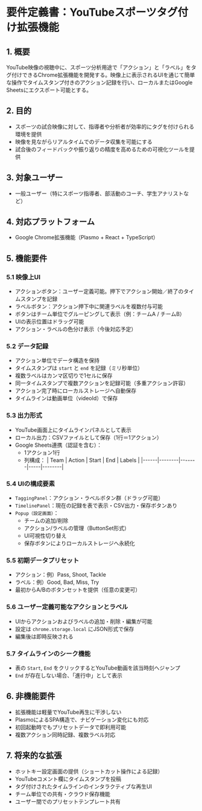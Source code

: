 # 要件定義書：YouTubeスポーツタグ付け拡張機能

## 1. 概要

YouTube映像の視聴中に、スポーツ分析用途で「アクション」と「ラベル」をタグ付けできるChrome拡張機能を開発する。映像上に表示されるUIを通じて簡単な操作でタイムスタンプ付きのアクション記録を行い、ローカルまたはGoogle Sheetsにエクスポート可能とする。

## 2. 目的

- スポーツの試合映像に対して、指導者や分析者が効率的にタグを付けられる環境を提供
- 映像を見ながらリアルタイムでのデータ収集を可能にする
- 試合後のフィードバックや振り返りの精度を高めるための可視化ツールを提供

## 3. 対象ユーザー

- 一般ユーザー（特にスポーツ指導者、部活動のコーチ、学生アナリストなど）

## 4. 対応プラットフォーム

- Google Chrome拡張機能（Plasmo + React + TypeScript）

## 5. 機能要件

### 5.1 映像上UI

- アクションボタン：ユーザー定義可能。押下でアクション開始／終了のタイムスタンプを記録
- ラベルボタン：アクション押下中に関連ラベルを複数付与可能
- ボタンはチーム単位でグルーピングして表示（例：チームA / チームB）
- UIの表示位置はドラッグ可能
- アクション・ラベルの色分け表示（今後対応予定）

### 5.2 データ記録

- アクション単位でデータ構造を保持
- タイムスタンプは `start` と `end` を記録（ミリ秒単位）
- 複数ラベルはカンマ区切りで1セルに保存
- 同一タイムスタンプで複数アクションを記録可能（多重アクション許容）
- アクション完了時にローカルストレージへ自動保存
- タイムラインは動画単位（videoId）で保存

### 5.3 出力形式

- YouTube画面上にタイムラインパネルとして表示
- ローカル出力：CSVファイルとして保存（1行＝1アクション）
- Google Sheets連携（認証を含む）：
  - 1アクション1行
  - 列構成：
    | Team | Action | Start | End | Labels |
    |------|--------|-------|-----|--------|

### 5.4 UIの構成要素

- `TaggingPanel`：アクション・ラベルボタン群（ドラッグ可能）
- `TimelinePanel`：現在の記録を表で表示・CSV出力・保存ボタンあり
- `Popup（設定画面）`：
  - チームの追加/削除
  - アクション/ラベルの管理（ButtonSet形式）
  - UI可視性切り替え
  - 保存ボタンによりローカルストレージへ永続化

### 5.5 初期データプリセット

- アクション：例）Pass, Shoot, Tackle
- ラベル：例）Good, Bad, Miss, Try
- 最初からA/Bのボタンセットを提供（任意の変更可）

### 5.6 ユーザー定義可能なアクションとラベル

- UIからアクションおよびラベルの追加・削除・編集が可能
- 設定は `chrome.storage.local` にJSON形式で保存
- 編集後は即時反映される

### 5.7 タイムラインのシーク機能

- 表の `Start`, `End` をクリックするとYouTube動画を該当時刻へジャンプ
- `End` が存在しない場合、「進行中」として表示

## 6. 非機能要件

- 拡張機能は軽量でYouTube再生に干渉しない
- PlasmoによるSPA構造で、ナビゲーション変化にも対応
- 初回起動時でもプリセットデータで即利用可能
- 複数アクション同時記録、複数ラベル対応

## 7. 将来的な拡張

- ホットキー設定画面の提供（ショートカット操作による記録）
- YouTubeコメント欄にタイムスタンプを投稿
- タグ付けされたタイムラインのインタラクティブな再生UI
- チーム単位での共有・クラウド保存機能
- ユーザー間でのプリセットテンプレート共有
